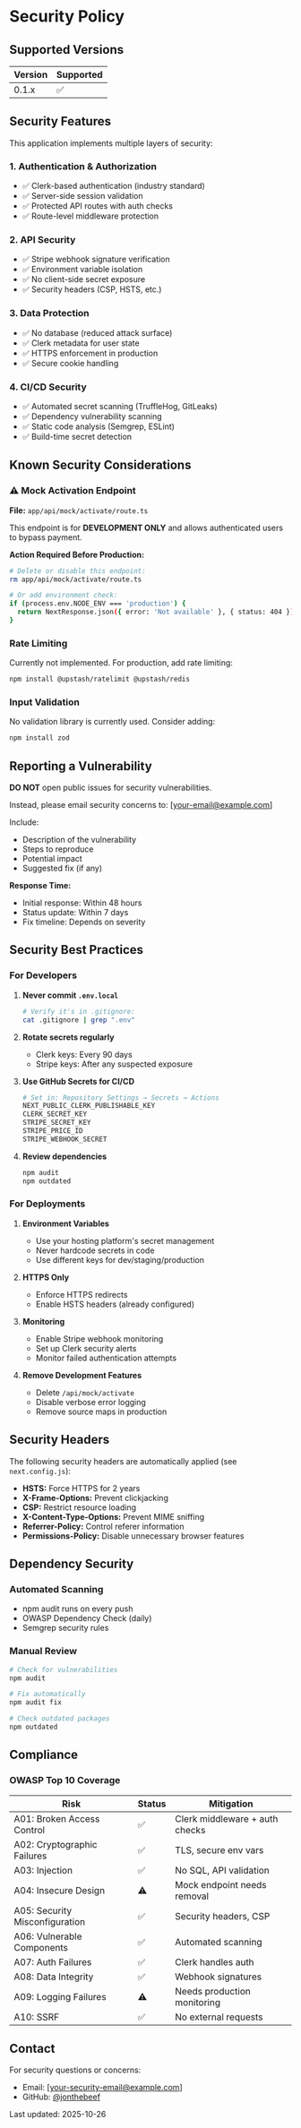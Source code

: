 # Security Policy

## Supported Versions

| Version | Supported          |
| ------- | ------------------ |
| 0.1.x   | :white_check_mark: |

## Security Features

This application implements multiple layers of security:

### 1. Authentication & Authorization
- ✅ Clerk-based authentication (industry standard)
- ✅ Server-side session validation
- ✅ Protected API routes with auth checks
- ✅ Route-level middleware protection

### 2. API Security
- ✅ Stripe webhook signature verification
- ✅ Environment variable isolation
- ✅ No client-side secret exposure
- ✅ Security headers (CSP, HSTS, etc.)

### 3. Data Protection
- ✅ No database (reduced attack surface)
- ✅ Clerk metadata for user state
- ✅ HTTPS enforcement in production
- ✅ Secure cookie handling

### 4. CI/CD Security
- ✅ Automated secret scanning (TruffleHog, GitLeaks)
- ✅ Dependency vulnerability scanning
- ✅ Static code analysis (Semgrep, ESLint)
- ✅ Build-time secret detection

## Known Security Considerations

### ⚠️ Mock Activation Endpoint
**File:** `app/api/mock/activate/route.ts`

This endpoint is for **DEVELOPMENT ONLY** and allows authenticated users to bypass payment.

**Action Required Before Production:**
```bash
# Delete or disable this endpoint:
rm app/api/mock/activate/route.ts

# Or add environment check:
if (process.env.NODE_ENV === 'production') {
  return NextResponse.json({ error: 'Not available' }, { status: 404 })
}
```

### Rate Limiting
Currently not implemented. For production, add rate limiting:

```bash
npm install @upstash/ratelimit @upstash/redis
```

### Input Validation
No validation library is currently used. Consider adding:

```bash
npm install zod
```

## Reporting a Vulnerability

**DO NOT** open public issues for security vulnerabilities.

Instead, please email security concerns to: [your-email@example.com]

Include:
- Description of the vulnerability
- Steps to reproduce
- Potential impact
- Suggested fix (if any)

**Response Time:**
- Initial response: Within 48 hours
- Status update: Within 7 days
- Fix timeline: Depends on severity

## Security Best Practices

### For Developers

1. **Never commit `.env.local`**
   ```bash
   # Verify it's in .gitignore:
   cat .gitignore | grep ".env"
   ```

2. **Rotate secrets regularly**
   - Clerk keys: Every 90 days
   - Stripe keys: After any suspected exposure

3. **Use GitHub Secrets for CI/CD**
   ```bash
   # Set in: Repository Settings → Secrets → Actions
   NEXT_PUBLIC_CLERK_PUBLISHABLE_KEY
   CLERK_SECRET_KEY
   STRIPE_SECRET_KEY
   STRIPE_PRICE_ID
   STRIPE_WEBHOOK_SECRET
   ```

4. **Review dependencies**
   ```bash
   npm audit
   npm outdated
   ```

### For Deployments

1. **Environment Variables**
   - Use your hosting platform's secret management
   - Never hardcode secrets in code
   - Use different keys for dev/staging/production

2. **HTTPS Only**
   - Enforce HTTPS redirects
   - Enable HSTS headers (already configured)

3. **Monitoring**
   - Enable Stripe webhook monitoring
   - Set up Clerk security alerts
   - Monitor failed authentication attempts

4. **Remove Development Features**
   - Delete `/api/mock/activate`
   - Disable verbose error logging
   - Remove source maps in production

## Security Headers

The following security headers are automatically applied (see `next.config.js`):

- **HSTS:** Force HTTPS for 2 years
- **X-Frame-Options:** Prevent clickjacking
- **CSP:** Restrict resource loading
- **X-Content-Type-Options:** Prevent MIME sniffing
- **Referrer-Policy:** Control referer information
- **Permissions-Policy:** Disable unnecessary browser features

## Dependency Security

### Automated Scanning
- npm audit runs on every push
- OWASP Dependency Check (daily)
- Semgrep security rules

### Manual Review
```bash
# Check for vulnerabilities
npm audit

# Fix automatically
npm audit fix

# Check outdated packages
npm outdated
```

## Compliance

### OWASP Top 10 Coverage

| Risk | Status | Mitigation |
|------|--------|------------|
| A01: Broken Access Control | ✅ | Clerk middleware + auth checks |
| A02: Cryptographic Failures | ✅ | TLS, secure env vars |
| A03: Injection | ✅ | No SQL, API validation |
| A04: Insecure Design | ⚠️ | Mock endpoint needs removal |
| A05: Security Misconfiguration | ✅ | Security headers, CSP |
| A06: Vulnerable Components | ✅ | Automated scanning |
| A07: Auth Failures | ✅ | Clerk handles auth |
| A08: Data Integrity | ✅ | Webhook signatures |
| A09: Logging Failures | ⚠️ | Needs production monitoring |
| A10: SSRF | ✅ | No external requests |

## Contact

For security questions or concerns:
- Email: [your-security-email@example.com]
- GitHub: [@jonthebeef](https://github.com/jonthebeef)

Last updated: 2025-10-26
